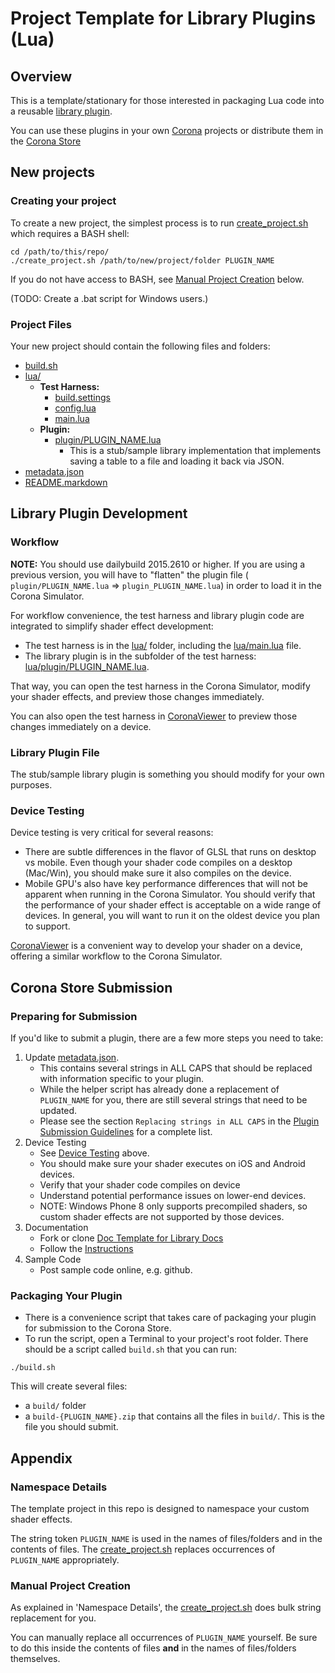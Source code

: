 # Project Template for Library Plugins (Lua)

## Overview

This is a template/stationary for those interested in packaging Lua code into a reusable [library plugin](http://docs.coronalabs.com/native/plugin/index.html#types-of-plugins).

You can use these plugins in your own [Corona](https://coronalabs.com/products/corona-sdk/) projects or distribute them in the [Corona Store](https://store.coronalabs.com)


## New projects

### Creating your project

To create a new project, the simplest process is to run [create_project.sh](create_project.sh) which requires a BASH shell:

```
cd /path/to/this/repo/
./create_project.sh /path/to/new/project/folder PLUGIN_NAME
```

If you do not have access to BASH, see [Manual Project Creation](#manual-project-creation) below.

(TODO: Create a .bat script for Windows users.)


### Project Files

Your new project should contain the following files and folders:

* [build.sh](build.sh)
* [lua/](lua/)
	+ __Test Harness:__
		+ [build.settings](lua/build.settings)
		+ [config.lua](lua/config.lua)
		+ [main.lua](lua/main.lua)
	+ __Plugin:__
		+ [plugin/PLUGIN_NAME.lua](lua/plugin/PLUGIN_NAME.lua)
			- This is a stub/sample library implementation that implements saving a table to a file and loading it back via JSON.
* [metadata.json](metadata.json)
* [README.markdown](README.markdown)


## Library Plugin Development

### Workflow

__NOTE:__ You should use dailybuild 2015.2610 or higher. If you are using a previous version, you will have to "flatten" the plugin file ( `plugin/PLUGIN_NAME.lua` => `plugin_PLUGIN_NAME.lua`) in order to load it in the Corona Simulator.

For workflow convenience, the test harness and library plugin code are integrated to simplify shader effect development:

* The test harness is in the [lua/](lua/) folder, including the [lua/main.lua](lua/main.lua) file.
* The library plugin is in the subfolder of the test harness: [lua/plugin/PLUGIN_NAME.lua](lua/plugin/PLUGIN_NAME.lua).

That way, you can open the test harness in the Corona Simulator, modify your shader effects, and preview those changes immediately.

You can also open the test harness in [CoronaViewer](https://github.com/coronalabs/CoronaViewer) to preview those changes immediately on a device.


### Library Plugin File

The stub/sample library plugin is something you should modify for your own purposes.


### Device Testing

Device testing is very critical for several reasons:

* There are subtle differences in the flavor of GLSL that runs on desktop vs mobile. Even though your shader code compiles on a desktop (Mac/Win), you should make sure it also compiles on the device.
* Mobile GPU's also have key performance differences that will not be apparent when running in the Corona Simulator. You should verify that the performance of your shader effect is acceptable on a wide range of devices. In general, you will want to run it on the oldest device you plan to support.

[CoronaViewer](https://github.com/coronalabs/CoronaViewer) is a convenient way to develop your shader on a device, offering a similar workflow to the Corona Simulator.


## Corona Store Submission

### Preparing for Submission

If you'd like to submit a plugin, there are a few more steps you need to take:

1. Update [metadata.json](metadata.json). 
	* This contains several strings in ALL CAPS that should be replaced with information specific to your plugin. 
	* While the helper script has already done a replacement of `PLUGIN_NAME` for you, there are still several strings that need to be updated.
	* Please see the section `Replacing strings in ALL CAPS` in the [Plugin Submission Guidelines](http://docs.coronalabs.com/daily/native/plugin/submission.html) for a complete list.
2. Device Testing
	* See [Device Testing](#device-testing) above.
	* You should make sure your shader executes on iOS and Android devices. 
	* Verify that your shader code compiles on device
	* Understand potential performance issues on lower-end devices.
	* NOTE: Windows Phone 8 only supports precompiled shaders, so custom shader effects are not supported by those devices.
3. Documentation
	* Fork or clone [Doc Template for Library Docs](https://github.com/coronalabs/plugins-template-library-docs)
	* Follow the [Instructions](https://github.com/coronalabs/plugins-template-library-docs/blob/master/Instructions.markdown)
4. Sample Code
	* Post sample code online, e.g. github.

### Packaging Your Plugin

* There is a convenience script that takes care of packaging your plugin for submission to the Corona Store.
* To run the script, open a Terminal to your project's root folder. There should be a script called `build.sh` that you can run:

```
./build.sh
```

This will create several files:

* a `build/` folder
* a `build-{PLUGIN_NAME}.zip` that contains all the files in `build/`. This is the file you should submit.


## Appendix

### Namespace Details

The template project in this repo is designed to namespace your custom shader effects.

The string token `PLUGIN_NAME` is used in the names of files/folders and in the contents of files. The [create_project.sh](create_project.sh) replaces occurrences of `PLUGIN_NAME` appropriately.

### Manual Project Creation

As explained in 'Namespace Details', the [create_project.sh](create_project.sh) does bulk string replacement for you. 

You can manually replace all occurrences of `PLUGIN_NAME` yourself. Be sure to do this inside the contents of files __and__ in the names of files/folders themselves.

